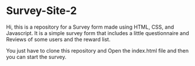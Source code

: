 # Survey-Site-2

Hi, this is a repository for a Survey form made using HTML, CSS, and Javascript. 
It is a simple survey form that includes a little questionnaire and Reviews of some users and the reward list.

You just have to clone this repository and Open the index.html file and then you can start the survey.
